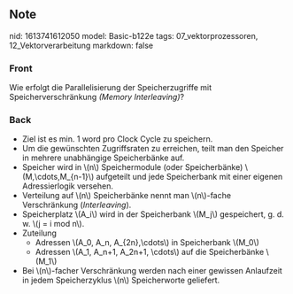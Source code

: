 ## Note
nid: 1613741612050
model: Basic-b122e
tags: 07_vektorprozessoren, 12_Vektorverarbeitung
markdown: false

### Front
Wie erfolgt die Parallelisierung der Speicherzugriffe mit Speicherverschränkung <i>(Memory Interleaving)</i>?

### Back
<div>
  <ul>
    <li>Ziel ist es min. 1 word pro Clock Cycle zu speichern.
    <li>Um die gewünschten Zugriffsraten zu erreichen, teilt man
    den Speicher in mehrere unabhängige Speicherbänke auf.
    <li>Speicher wird in \(n\) Speichermodule (oder Speicherbänke)
    \(M,\cdots,M_{n-1}\) aufgeteilt und jede Speicherbank mit einer
    eigenen Adressierlogik versehen.
    <li>Verteilung auf \(n\) Speicherbänke nennt man \(n\)-fache
    Verschränkung (<em>Interleaving</em>).
    <li>Speicherplatz \(A_i\) wird in der Speicherbank \(M_j\)
    gespeichert, g. d. w. \(j = i mod n\).
    <li>Zuteilung
      <ul>
        <li>Adressen \(A_0, A_n, A_{2n},\cdots\) in Speicherbank
        \(M_0\)
        <li>Adressen \(A_1, A_n+1, A_2n+1, \cdots\) auf die
        Speicherbänke \(M_1\)
      </ul>
    <li>Bei \(n\)-facher Verschränkung werden nach einer gewissen
    Anlaufzeit in jedem Speicherzyklus \(n\) Speicherworte
    geliefert.
  </ul>
</div>
